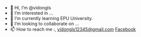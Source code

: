 - 👋 Hi, I’m @vidongls
- 👀 I’m interested in ...
- 🌱 I’m currently learning EPU University.
- 💞️ I’m looking to collaborate on ...
- 📫 How to reach me :, vidongls12345@gmail.com <a href="https://www.facebook.com/saboproz/">Facebook</a>


<!---
vidongls/vidongls is a ✨ special ✨ repository because its `README.md` (this file) appears on your GitHub profile.
You can click the Preview link to take a look at your changes.
--->

